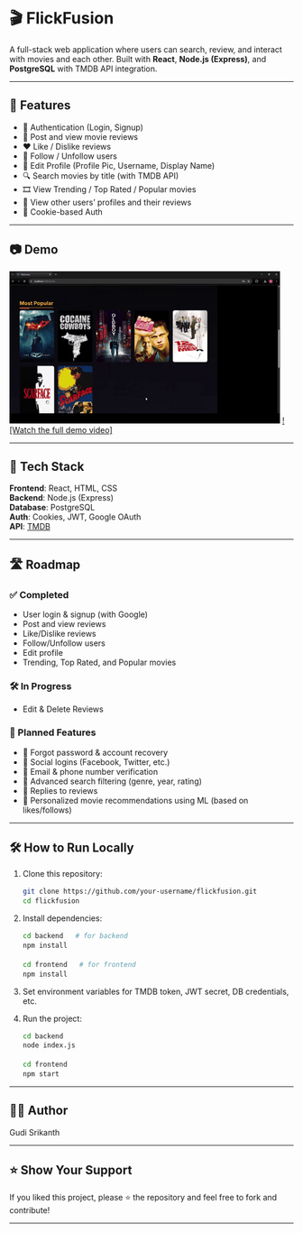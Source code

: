 # 🎬 FlickFusion

A full-stack web application where users can search, review, and interact with movies and each other. Built with **React**, **Node.js (Express)**, and **PostgreSQL** with TMDB API integration.

---

## 🌟 Features

- 🔐 Authentication (Login, Signup)
- 🧾 Post and view movie reviews
- ❤️ Like / Dislike reviews
- 🙋 Follow / Unfollow users
- 📝 Edit Profile (Profile Pic, Username, Display Name)
- 🔍 Search movies by title (with TMDB API)
- 🎞️ View Trending / Top Rated / Popular movies
- 👤 View other users’ profiles and their reviews
- 🍪 Cookie-based Auth

---

## 📷 Demo

![FlickFusion Demo](frontend/public/assets/FlickFusion_HomePage.gif)
[![Watch the full demo video]](frontend/public/assets/FlickFusion_Demo.mp4)


---

## 🚀 Tech Stack

**Frontend**: React, HTML, CSS  
**Backend**: Node.js (Express)  
**Database**: PostgreSQL  
**Auth**: Cookies, JWT, Google OAuth  
**API**: [TMDB](https://www.themoviedb.org/documentation/api)

---

## 🛣️ Roadmap

### ✅ Completed

- User login & signup (with Google)
- Post and view reviews
- Like/Dislike reviews
- Follow/Unfollow users
- Edit profile
- Trending, Top Rated, and Popular movies

### 🛠️ In Progress

- Edit & Delete Reviews

### 🔮 Planned Features

- 🔐 Forgot password & account recovery
- 📱 Social logins (Facebook, Twitter, etc.)
- 📧 Email & phone number verification
- 🔎 Advanced search filtering (genre, year, rating)
- 💬 Replies to reviews
- 🧠 Personalized movie recommendations using ML (based on likes/follows)

---

## 🛠️ How to Run Locally

1. Clone this repository:
   ```bash
   git clone https://github.com/your-username/flickfusion.git
   cd flickfusion
   ```
2. Install dependencies:
   ```bash
   cd backend   # for backend
   npm install

   cd frontend   # for frontend
   npm install
   ```
3. Set environment variables for TMDB token, JWT secret, DB credentials, etc.

4. Run the project:
   ```bash
   cd backend
   node index.js

   cd frontend
   npm start
   ```

---

## 🙋‍♂️ Author

Gudi Srikanth

---

## ⭐ Show Your Support

If you liked this project, please ⭐ the repository and feel free to fork and contribute!

---